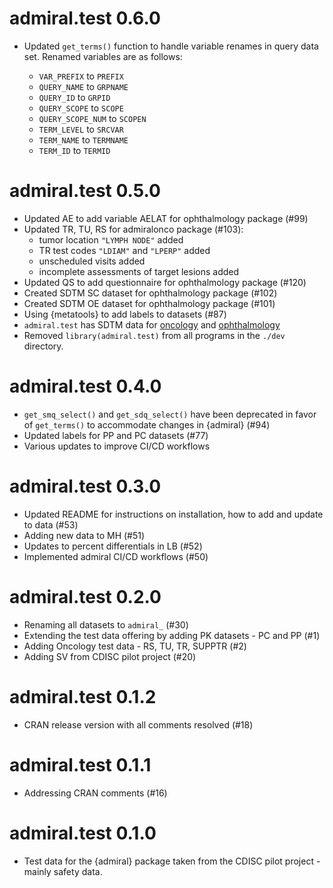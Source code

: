 # admiral.test 0.6.0

 - Updated `get_terms()` function to handle variable renames in query data set. Renamed
variables are as follows:
  
     - `VAR_PREFIX` to `PREFIX`
     - `QUERY_NAME` to `GRPNAME`
     - `QUERY_ID` to `GRPID`
     - `QUERY_SCOPE` to `SCOPE`
     - `QUERY_SCOPE_NUM` to `SCOPEN`
     - `TERM_LEVEL` to `SRCVAR`
     - `TERM_NAME` to `TERMNAME`
     - `TERM_ID` to `TERMID`

# admiral.test 0.5.0
 - Updated AE to add variable AELAT for ophthalmology package (#99)
 - Updated TR, TU, RS for admiralonco package (#103):
     - tumor location `"LYMPH NODE"` added
     - TR test codes `"LDIAM"` and `"LPERP"` added
     - unscheduled visits added
     - incomplete assessments of target lesions added
 - Updated QS to add questionnaire for ophthalmology package (#120)
 - Created SDTM SC dataset for ophthalmology package (#102)
 - Created SDTM OE dataset for ophthalmology package (#101)
 - Using {metatools} to add labels to datasets (#87)
 - `admiral.test` has SDTM data for [oncology](https://pharmaverse.github.io/admiralonco/main/index.html)
 and [ophthalmology](https://pharmaverse.github.io/admiralophtha/main/reference/index.html)
 - Removed `library(admiral.test)` from all programs in the `./dev` directory.
 
# admiral.test 0.4.0
 - `get_smq_select()` and `get_sdq_select()` have been deprecated in favor of `get_terms()` to accommodate changes in {admiral} (#94)
 - Updated labels for PP and PC datasets (#77)
 - Various updates to improve CI/CD workflows

# admiral.test 0.3.0
 - Updated README for instructions on installation, how to add and update to data (#53)
 - Adding new data to MH (#51)
 - Updates to percent differentials in LB (#52)
 - Implemented admiral CI/CD workflows (#50)

# admiral.test 0.2.0

- Renaming all datasets to `admiral_` (#30) 
- Extending the test data offering by adding PK datasets - PC and PP (#1) 
- Adding Oncology test data - RS, TU, TR, SUPPTR (#2)
- Adding SV from CDISC pilot project (#20)

# admiral.test 0.1.2

- CRAN release version with all comments resolved (#18)

# admiral.test 0.1.1

- Addressing CRAN comments (#16)

# admiral.test 0.1.0

- Test data for the {admiral} package taken from the CDISC pilot project - mainly safety data.
